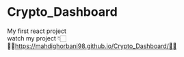 # Crypto_Dashboard
My first react project <br/>
watch my project 👇🏻 <br/>
🧨👀https://mahdighorbani98.github.io/Crypto_Dashboard/👀🎯
